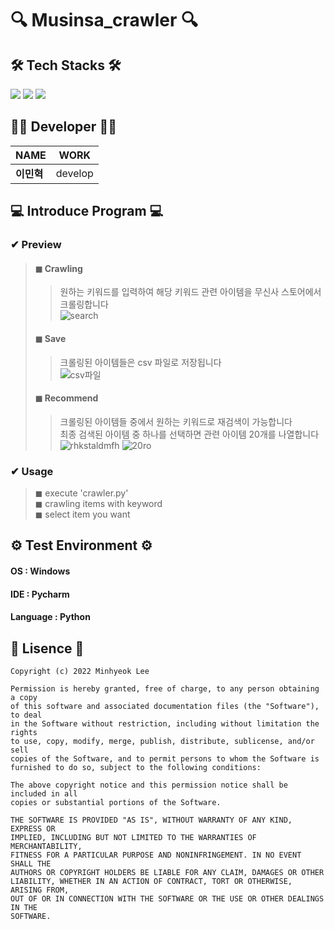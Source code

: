 # 🔍 Musinsa_crawler 🔍  

## 🛠 Tech Stacks 🛠
<img src="https://img.shields.io/badge/python-3776AB?style=for-the-badge&logo=python&logoColor=white"/> <img src="https://img.shields.io/badge/selenium-43B02A?style=for-the-badge&logo=selenium&logoColor=white"/> <img src="https://img.shields.io/badge/pandas-150458?style=for-the-badge&logo=pandas&logoColor=white"/>

## 👨‍💼 Developer 👨‍💼
NAME | WORK
--- | --- |
**이민혁** | develop

## 💻 Introduce Program 💻

### ✔ Preview

> #### ◼ Crawling
>> 원하는 키워드를 입력하여 해당 키워드 관련 아이템을 무신사 스토어에서 크롤링합니다  
>> ![search](https://user-images.githubusercontent.com/88527089/209672470-ce3a9015-c680-43f6-832e-758497e02163.png)
> #### ◼ Save
>> 크롤링된 아이템들은 csv 파일로 저장됩니다  
>> ![csv파일](https://user-images.githubusercontent.com/88527089/209672640-9f86cceb-aaaa-456f-ba3b-53af051429cf.png)
> #### ◼ Recommend
>> 크롤링된 아이템들 중에서 원하는 키워드로 재검색이 가능합니다  
>> 최종 검색된 아이템 중 하나를 선택하면 관련 아이템 20개를 나열합니다  
>> ![rhkstaldmfh](https://user-images.githubusercontent.com/88527089/209673366-9b44d0a5-3575-41ac-8fb8-8e0bcccbcfa9.png)
>> ![20ro](https://user-images.githubusercontent.com/88527089/209673367-895c5886-5106-4bd0-a33c-f70f65fe9759.png)

### ✔ Usage

> ◼ execute 'crawler.py'  
> ◼ crawling items with keyword  
> ◼ select item you want  

## ⚙ Test Environment ⚙

#### OS : Windows
#### IDE : Pycharm
#### Language : Python


## 📃 Lisence 📃

~~~
Copyright (c) 2022 Minhyeok Lee

Permission is hereby granted, free of charge, to any person obtaining a copy
of this software and associated documentation files (the "Software"), to deal
in the Software without restriction, including without limitation the rights
to use, copy, modify, merge, publish, distribute, sublicense, and/or sell
copies of the Software, and to permit persons to whom the Software is
furnished to do so, subject to the following conditions:

The above copyright notice and this permission notice shall be included in all
copies or substantial portions of the Software.

THE SOFTWARE IS PROVIDED "AS IS", WITHOUT WARRANTY OF ANY KIND, EXPRESS OR
IMPLIED, INCLUDING BUT NOT LIMITED TO THE WARRANTIES OF MERCHANTABILITY,
FITNESS FOR A PARTICULAR PURPOSE AND NONINFRINGEMENT. IN NO EVENT SHALL THE
AUTHORS OR COPYRIGHT HOLDERS BE LIABLE FOR ANY CLAIM, DAMAGES OR OTHER
LIABILITY, WHETHER IN AN ACTION OF CONTRACT, TORT OR OTHERWISE, ARISING FROM,
OUT OF OR IN CONNECTION WITH THE SOFTWARE OR THE USE OR OTHER DEALINGS IN THE
SOFTWARE.
~~~
